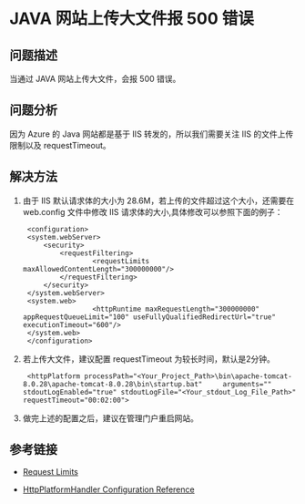 <properties
    pageTitle="JAVA 网站上传大文件报 500 错误"
    description="JAVA 网站上传大文件报 500 错误"
    service=""
    resource="webapps"
    authors="Zhang Yannan"
    displayOrder=""
    selfHelpType=""
    supportTopicIds=""
    productPesIds=""
    resourceTags="Web Apps, Java, IIS"
    cloudEnvironments="MoonCake" />
<tags
    ms.service="app-service-web-aog"
    ms.date=""
    wacn.date="04/29/2017" />

# JAVA 网站上传大文件报 500 错误

## **问题描述**

当通过 JAVA 网站上传大文件，会报 500 错误。

## **问题分析**

因为 Azure 的 Java 网站都是基于 IIS 转发的，所以我们需要关注 IIS 的文件上传限制以及 requestTimeout。

## **解决方法**

1. 由于 IIS 默认请求体的大小为 28.6M，若上传的文件超过这个大小，还需要在 web.config 文件中修改 IIS 请求体的大小,具体修改可以参照下面的例子：

        <configuration>
        <system.webServer>
            <security>
                <requestFiltering>
                        <requestLimits maxAllowedContentLength="300000000"/>
                </requestFiltering>
            </security>
        </system.webServer>
        <system.web>
                        <httpRuntime maxRequestLength="300000000" appRequestQueueLimit="100" useFullyQualifiedRedirectUrl="true" executionTimeout="600"/>
        </system.web>
        </configuration>

2. 若上传大文件，建议配置 requestTimeout 为较长时间，默认是2分钟。

        <httpPlatform processPath="<Your_Project_Path>\bin\apache-tomcat-8.0.28\apache-tomcat-8.0.28\bin\startup.bat"     arguments="" stdoutLogEnabled="true" stdoutLogFile="<Your_stdout_Log_File_Path>"   requestTimeout="00:02:00">

3. 做完上述的配置之后，建议在管理门户重启网站。


## **参考链接**

- [Request Limits <requestLimits>](https://www.iis.net/configreference/system.webserver/security/requestfiltering/requestlimits#001)

- [HttpPlatformHandler Configuration Reference](http://www.iis.net/learn/extensions/httpplatformhandler/httpplatformhandler-configuration-reference)

